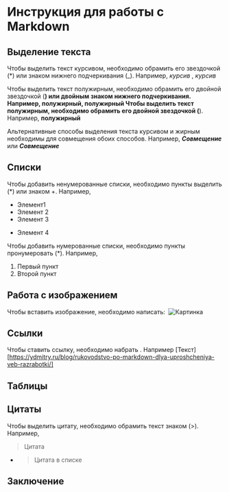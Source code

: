 # Инструкция для работы с Markdown

## Выделение текста 

Чтобы выделить текст курсивом, необходимо обрамить его звездочкой (*) или знаком нижнего подчеркивания (_). Например, *курсив* , _курсив_

Чтобы выделить текст полужирным, необходимо обрамить его двойной звездочкой (**) или двойным знаком нижнего подчеркивания. Например, **полужирный**, __полужирный__
Чтобы выделить текст полужирным, необходимо обрамить его двойной звездочкой (**).   Например, **полужирный**

Альтернативные способы выделения текста курсивом и жирным необходимы для совмещения обоих способов. Например, **_Совмещение_** или *__Совмещение__*

## Списки

Чтобы добавить ненумерованные списки, необходимо пункты выделить (*) или знаком +. Например,
* Элемент1
* Элемент 2
* Элемент 3
+ Элемент 4

Чтобы добавить нумерованные списки, необходимо пункты пронумеровать (*). Например,
1. Первый пункт
2. Второй пункт

## Работа с изображением
Чтобы вставить изображение, необходимо написать: ![]() 
![Картинка](2.jpeg)

## Ссылки

Чтобы ставить ссылку, необходимо набрать [](). Например [Текст][https://ydmitry.ru/blog/rukovodstvo-po-markdown-dlya-uproshcheniya-veb-razrabotki/]


## Таблицы 

## Цитаты

Чтобы выделить цитату, необходимо обрамить текст знаком (>). Например, 
> Цитата
* >Цитата в списке

## Заключение
